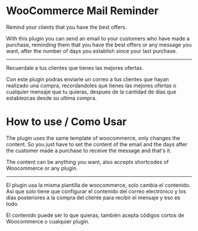 # WooCommerce Mail Reminder

Remind your clients that you have the best offers.

With this plugin you can send an email to your customers who have made a purchase, reminding them that you have the best offers or any message you want, after the number of days you establish since your last purchase.

------------------------------

Recuerdale a tus clientes que tienes las mejores ofertas.

Con este plugin podras enviarle un correo a tus clientes que hayan realizado una compra, recordandoles que tienes las mejores ofertas o cualquier mensaje que tu quieras, despues de la cantidad de dias que establezcas desde su ultima compra.

# How to use / Como Usar

The plugin uses the same template of woocommerce, only changes the content. So you just have to set the content of the email and the days after the customer made a purchase to receive the message and that's it.

The content can be anything you want, also accepts shortcodes of Woocommerce or any plugin.

-------------------------------

El plugin usa la misma plantilla de woocommerce, solo cambia el contenido. Así que solo tiene que configurar el contenido del correo electrónico y los días posteriores a la compra del cliente para recibir el mensaje y eso es todo.

El contenido puede ser lo que quieras, también acepta códigos cortos de Woocommerce o cualquier plugin.
